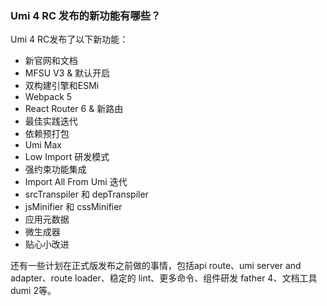 ### Umi 4 RC 发布的新功能有哪些？

Umi 4 RC发布了以下新功能：
- 新官网和文档
- MFSU V3 & 默认开启
- 双构建引擎和ESMi
- Webpack 5
- React Router 6 & 新路由
- 最佳实践迭代
- 依赖预打包
- Umi Max
- Low Import 研发模式
- 强约束功能集成
- Import All From Umi 迭代
- srcTranspiler 和 depTranspiler
- jsMinifier 和 cssMinifier
- 应用元数据
- 微生成器
- 贴心小改进

还有一些计划在正式版发布之前做的事情，包括api route、umi server and adapter、route loader、稳定的 lint、更多命令、组件研发 father 4、文档工具 dumi 2等。